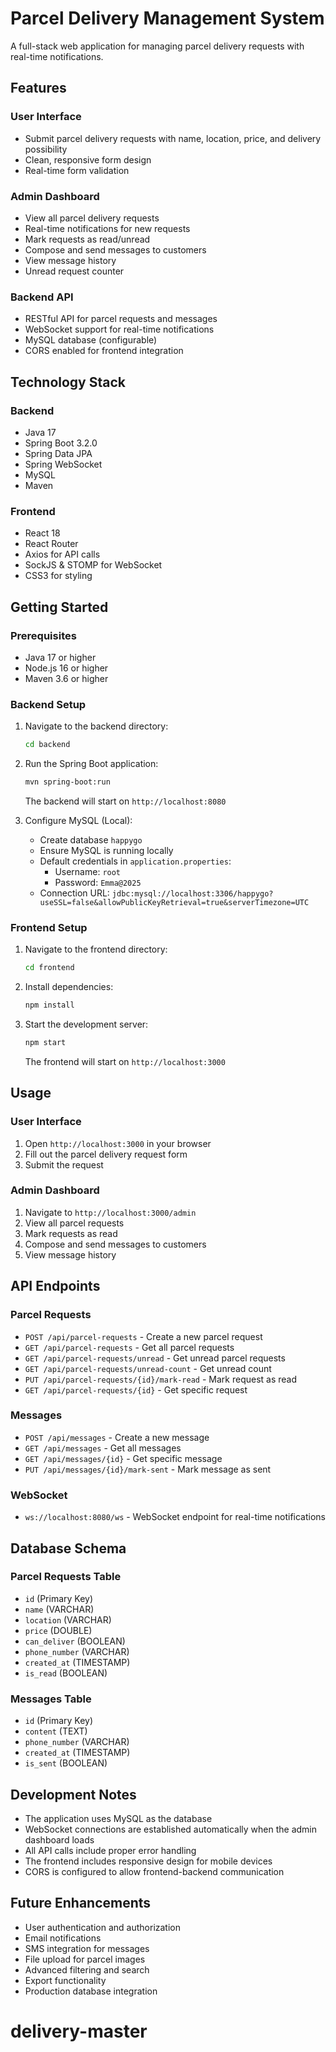 # Parcel Delivery Management System

A full-stack web application for managing parcel delivery requests with real-time notifications.

## Features

### User Interface
- Submit parcel delivery requests with name, location, price, and delivery possibility
- Clean, responsive form design
- Real-time form validation

### Admin Dashboard
- View all parcel delivery requests
- Real-time notifications for new requests
- Mark requests as read/unread
- Compose and send messages to customers
- View message history
- Unread request counter

### Backend API
- RESTful API for parcel requests and messages
- WebSocket support for real-time notifications
- MySQL database (configurable)
- CORS enabled for frontend integration

## Technology Stack

### Backend
- Java 17
- Spring Boot 3.2.0
- Spring Data JPA
- Spring WebSocket
- MySQL
- Maven

### Frontend
- React 18
- React Router
- Axios for API calls
- SockJS & STOMP for WebSocket
- CSS3 for styling

## Getting Started

### Prerequisites
- Java 17 or higher
- Node.js 16 or higher
- Maven 3.6 or higher

### Backend Setup

1. Navigate to the backend directory:
   ```bash
   cd backend
   ```

2. Run the Spring Boot application:
   ```bash
   mvn spring-boot:run
   ```

   The backend will start on `http://localhost:8080`

3. Configure MySQL (Local):
   - Create database `happygo`
   - Ensure MySQL is running locally
   - Default credentials in `application.properties`:
     - Username: `root`
     - Password: `Emma@2025`
   - Connection URL: `jdbc:mysql://localhost:3306/happygo?useSSL=false&allowPublicKeyRetrieval=true&serverTimezone=UTC`

### Frontend Setup

1. Navigate to the frontend directory:
   ```bash
   cd frontend
   ```

2. Install dependencies:
   ```bash
   npm install
   ```

3. Start the development server:
   ```bash
   npm start
   ```

   The frontend will start on `http://localhost:3000`

## Usage

### User Interface
1. Open `http://localhost:3000` in your browser
2. Fill out the parcel delivery request form
3. Submit the request

### Admin Dashboard
1. Navigate to `http://localhost:3000/admin`
2. View all parcel requests
3. Mark requests as read
4. Compose and send messages to customers
5. View message history

## API Endpoints

### Parcel Requests
- `POST /api/parcel-requests` - Create a new parcel request
- `GET /api/parcel-requests` - Get all parcel requests
- `GET /api/parcel-requests/unread` - Get unread parcel requests
- `GET /api/parcel-requests/unread-count` - Get unread count
- `PUT /api/parcel-requests/{id}/mark-read` - Mark request as read
- `GET /api/parcel-requests/{id}` - Get specific request

### Messages
- `POST /api/messages` - Create a new message
- `GET /api/messages` - Get all messages
- `GET /api/messages/{id}` - Get specific message
- `PUT /api/messages/{id}/mark-sent` - Mark message as sent

### WebSocket
- `ws://localhost:8080/ws` - WebSocket endpoint for real-time notifications

## Database Schema

### Parcel Requests Table
- `id` (Primary Key)
- `name` (VARCHAR)
- `location` (VARCHAR)
- `price` (DOUBLE)
- `can_deliver` (BOOLEAN)
- `phone_number` (VARCHAR)
- `created_at` (TIMESTAMP)
- `is_read` (BOOLEAN)

### Messages Table
- `id` (Primary Key)
- `content` (TEXT)
- `phone_number` (VARCHAR)
- `created_at` (TIMESTAMP)
- `is_sent` (BOOLEAN)

## Development Notes

- The application uses MySQL as the database
- WebSocket connections are established automatically when the admin dashboard loads
- All API calls include proper error handling
- The frontend includes responsive design for mobile devices
- CORS is configured to allow frontend-backend communication

## Future Enhancements

- User authentication and authorization
- Email notifications
- SMS integration for messages
- File upload for parcel images
- Advanced filtering and search
- Export functionality
- Production database integration
# delivery-master
